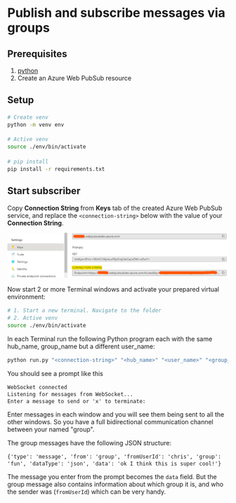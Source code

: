 # Publish and subscribe messages via groups

## Prerequisites

1. [python](https://www.python.org/)
2. Create an Azure Web PubSub resource

## Setup

```bash
# Create venv
python -m venv env

# Active venv
source ./env/bin/activate

# pip install
pip install -r requirements.txt
```

## Start subscriber

Copy **Connection String** from **Keys** tab of the created Azure Web PubSub service, and replace the `<connection-string>` below with the value of your **Connection String**.

![Connection String](./../../../docs/images/portal_conn.png)

Now start 2 or more Terminal windows and activate your
prepared virtual environment:
```bash
# 1. Start a new terminal. Navigate to the folder
# 2. Active venv
source ./env/bin/activate
```

In each Terminal run the following Python program
each with the same hub_name, group_name but a different user_name:
```bash
python run.py "<connection-string>" "<hub_name>" "<user_name>" "<group_name>"
```
You should see a prompt like this
```
WebSocket connected
Listening for messages from WebSocket...
Enter a message to send or 'x' to terminate:
```

Enter messages in each window and you will see them being sent to
all the other windows.  So you have a full bidirectional communication
channel between your named "group".

The group messages have the following JSON structure:

```
{'type': 'message', 'from': 'group', 'fromUserId': 'chris', 'group': 'fun', 'dataType': 'json', 'data': 'ok I think this is super cool!'}
```

The message you enter from the prompt becomes the `data` field.
But the group message also contains information about which group
it is, and who the sender was (`fromUserId`) which can be very handy.
